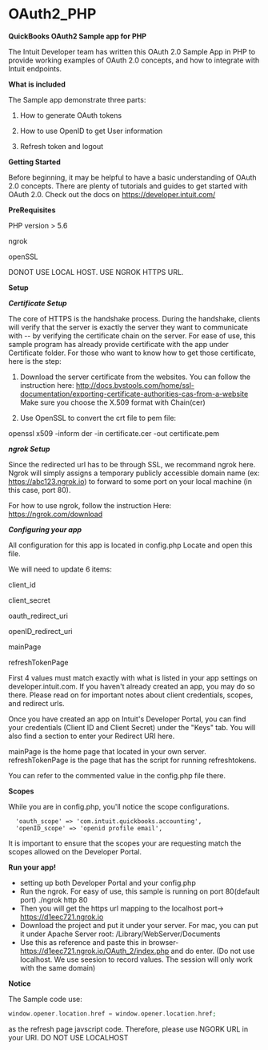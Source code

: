 # OAuth2_PHP



**QuickBooks OAuth2 Sample app for PHP**

The Intuit Developer team has written this OAuth 2.0 Sample App in PHP to provide working examples of OAuth 2.0 concepts, and how to integrate with Intuit endpoints.

**What is included**

The Sample app demonstrate three parts:

1) How to generate OAuth tokens 

2) How to use OpenID to get User information 

3) Refresh token and logout

**Getting Started**

Before beginning, it may be helpful to have a basic understanding of OAuth 2.0 concepts. There are plenty of tutorials and guides to get started with OAuth 2.0. Check out the docs on https://developer.intuit.com/

**PreRequisites**

PHP version > 5.6

ngrok

openSSL

DONOT USE LOCAL HOST. USE NGROK HTTPS URL.

**Setup**

***Certificate Setup***

The core of HTTPS is the handshake process. During the handshake, clients will verify that the server is exactly the server they want to communicate with -- by verifying the certificate chain on the server. For ease of use, this sample program has already provide certificate with the app under Certificate folder. For those who want to know how to get those certificate, here is the step:

1) Download the server certificate from the websites. You can follow the instruction here: <http://docs.bvstools.com/home/ssl-documentation/exporting-certificate-authorities-cas-from-a-website> Make sure you choose the X.509 format with Chain(cer)

2) Use OpenSSL to convert the crt file to pem file: 

openssl x509 -inform der -in certificate.cer -out certificate.pem


***ngrok Setup***

Since the redirected url has to be through SSL, we recommand ngrok here. Ngrok will simply assigns a temporary publicly accessible domain name (ex: https://abc123.ngrok.io) to forward to some port on your local machine (in this case, port 80).

For how to use ngrok, follow the instruction Here: <https://ngrok.com/download>


***Configuring your app***

All configuration for this app is located in config.php Locate and open this file.

We will need to update 6 items:

client_id

client_secret

oauth_redirect_uri

openID_redirect_uri

mainPage

refreshTokenPage


First 4 values must match exactly with what is listed in your app settings on developer.intuit.com. If you haven't already created an app, you may do so there. Please read on for important notes about client credentials, scopes, and redirect urls.

Once you have created an app on Intuit's Developer Portal, you can find your credentials (Client ID and Client Secret) under the "Keys" tab. You will also find a section to enter your Redirect URI here.

mainPage is the home page that located in your own server.
refreshTokenPage is the page that has the script for running refreshtokens.

You can refer to the commented value in the config.php file there. 

**Scopes**

While you are in config.php, you'll notice the scope configurations.

      'oauth_scope' => 'com.intuit.quickbooks.accounting',
      'openID_scope' => 'openid profile email',

It is important to ensure that the scopes your are requesting match the scopes allowed on the Developer Portal. 

**Run your app!**

* setting up both Developer Portal and your config.php
* Run the ngrok. For easy of use, this sample is running on port 80(default port)
    ./ngrok http 80 
* Then you will get the https url mapping to the localhost port-> https://d1eec721.ngrok.io
* Download the project and put it under your server. For mac, you can put it under Apache Server root: /Library/WebServer/Documents
* Use this as reference and paste this in browser-
    https://d1eec721.ngrok.io/OAuth_2/index.php and do enter.
  (Do not use localhost. We use seesion to record values. The session will only work with the same domain)

**Notice**

The Sample code use:
~~~php
window.opener.location.href = window.opener.location.href;
~~~

as the refresh page javscript code. Therefore, please use NGORK URL in your URI. DO NOT USE LOCALHOST



